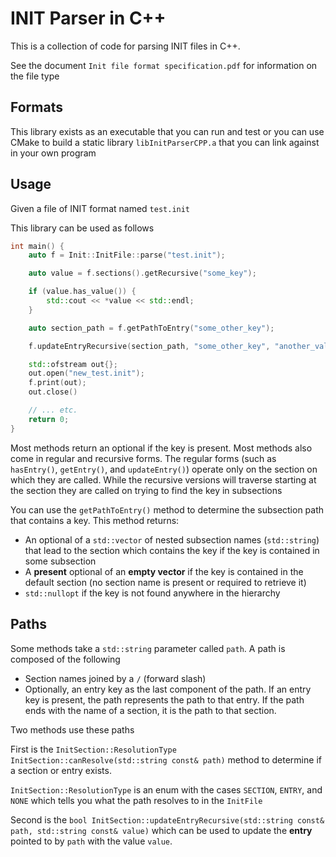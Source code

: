 # INIT Parser in C++

This is a collection of code for parsing INIT files in C++.

See the document `Init file format specification.pdf` for information on the file type

## Formats

This library exists as an executable that you can run and test or you can use CMake to build a static library `libInitParserCPP.a` that you can link against in your own program

## Usage

Given a file of INIT format named `test.init`

This library can be used as follows

```c++
int main() {
    auto f = Init::InitFile::parse("test.init");

    auto value = f.sections().getRecursive("some_key");

    if (value.has_value()) {
        std::cout << *value << std::endl;
    }

    auto section_path = f.getPathToEntry("some_other_key");

    f.updateEntryRecursive(section_path, "some_other_key", "another_value");

    std::ofstream out{};
    out.open("new_test.init");
    f.print(out);
    out.close()

    // ... etc.
    return 0;
}

```

Most methods return an optional if the key is present. Most methods also come in regular and recursive forms.
The regular forms (such as `hasEntry()`, `getEntry()`, and `updateEntry()`) operate only on the section on which they
are called. While the
recursive versions will traverse starting at the section they are called on trying to find the key in subsections

You can use the `getPathToEntry()` method to determine the subsection path that contains a key. This method returns:

- An optional of a `std::vector` of nested subsection names (`std::string`) that lead to the section which contains the
  key if the key is contained in some subsection
- A **present** optional of an **empty vector** if the key is contained in the default section (no section name is
  present or required to retrieve it)
- `std::nullopt` if the key is not found anywhere in the hierarchy

## Paths

Some methods take a `std::string` parameter called `path`. A path is composed of the following

- Section names joined by a `/` (forward slash)
- Optionally, an entry key as the last component of the path. If an entry key is present, the path represents the path
  to that entry. If the path ends with the name of a section, it is the path to that section.

Two methods use these paths

First is the `InitSection::ResolutionType InitSection::canResolve(std::string const& path)` method to determine if a
section or entry exists.

`InitSection::ResolutionType` is an enum with the cases `SECTION`, `ENTRY`, and `NONE` which tells you what the path
resolves to in the `InitFile`

Second is the `bool InitSection::updateEntryRecursive(std::string const& path, std::string const& value)` which can be
used to update the **entry** pointed to by `path` with the value `value`.